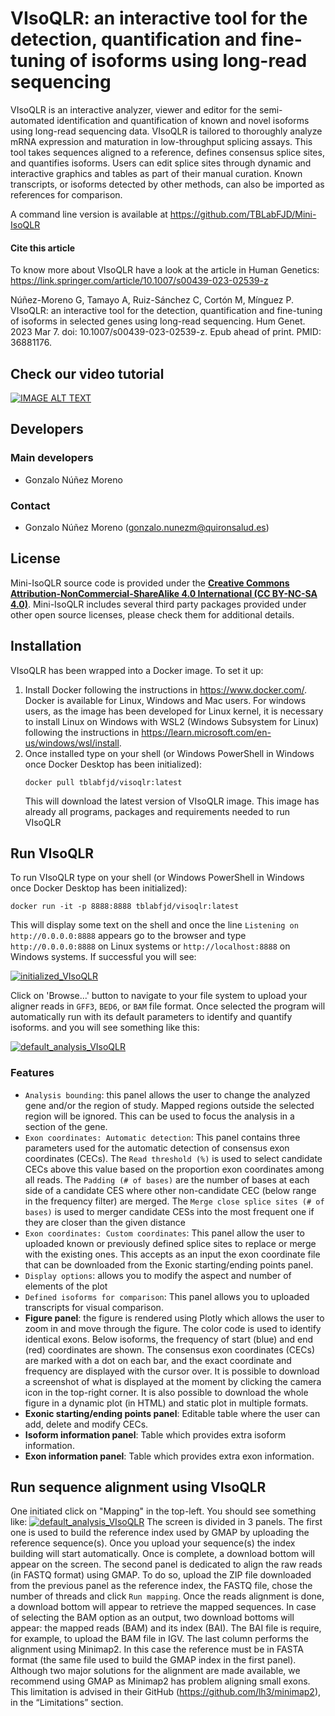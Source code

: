 # VIsoQLR: an interactive tool for the detection, quantification and fine-tuning of isoforms using long-read sequencing

VIsoQLR is an interactive analyzer, viewer and editor for the semi-automated identification and quantification of known and novel isoforms using long-read sequencing data. VIsoQLR is tailored to thoroughly analyze mRNA expression and maturation in low-throughput splicing assays. This tool takes sequences aligned to a reference, defines consensus splice sites, and quantifies isoforms. Users can edit splice sites through dynamic and interactive graphics and tables as part of their manual curation. Known transcripts, or isoforms detected by other methods, can also be imported as references for comparison.

A command line version is available at https://github.com/TBLabFJD/Mini-IsoQLR

#### Cite this article
To know more about VIsoQLR have a look at the article in Human Genetics: https://link.springer.com/article/10.1007/s00439-023-02539-z

Núñez-Moreno G, Tamayo A, Ruiz-Sánchez C, Cortón M, Mínguez P. VIsoQLR: an interactive tool for the detection, quantification and fine-tuning of isoforms in selected genes using long-read sequencing. Hum Genet. 2023 Mar 7. doi: 10.1007/s00439-023-02539-z. Epub ahead of print. PMID: 36881176.


## Check our video tutorial
[![IMAGE ALT TEXT](http://img.youtube.com/vi/5fBis04A_WA/0.jpg)](http://www.youtube.com/watch?v=5fBis04A_WA "VIsoQLR: an interactive tool for the detection and quantification of isoforms using long-read seq")

## Developers
### Main developers
 - Gonzalo Núñez Moreno

### Contact
 - Gonzalo Núñez Moreno (gonzalo.nunezm@quironsalud.es)



## License
Mini-IsoQLR source code is provided under the [**Creative Commons Attribution-NonCommercial-ShareAlike 4.0 International (CC BY-NC-SA 4.0)**](https://creativecommons.org/licenses/by-nc-sa/4.0/). Mini-IsoQLR includes several third party packages provided under other open source licenses, please check them for additional details.



## Installation
VIsoQLR has been wrapped into a Docker image. To set it up:

 1. Install Docker following the instructions in https://www.docker.com/. Docker is available for Linux, Windows and Mac users. For windows users, as the image has been developed for Linux kernel, it is necessary to install Linux on Windows with WSL2 (Windows Subsystem for Linux) following the instructions in https://learn.microsoft.com/en-us/windows/wsl/install.
 2. Once installed type on your shell (or Windows PowerShell in Windows once Docker Desktop has been initialized):
    ```
    docker pull tblabfjd/visoqlr:latest
    ```
    This will download the latest version of VIsoQLR image. This image has already all programs, packages and requirements needed to run VIsoQLR



## Run VIsoQLR
To run VIsoQLR type on your shell (or Windows PowerShell in Windows once Docker Desktop has been initialized):
```
docker run -it -p 8888:8888 tblabfjd/visoqlr:latest
```
This will display some text on the shell and once the line `Listening on http://0.0.0.0:8888` appears go to the browser and type `http://0.0.0.0:8888` on Linux systems or `http://localhost:8888` on Windows systems. If successful you will see:

[![initialized_VIsoQLR](https://github.com/TBLabFJD/VIsoQLR/blob/main/images/initialized_VIsoQLR.png?raw=true)](https://github.com/TBLabFJD/VIsoQLR/tree/main/images/initialized_VIsoQLR.png)

Click on 'Browse...' button to navigate to your file system to upload your aligner reads in `GFF3`, `BED6`, or `BAM` file format. Once selected the program will automatically run with its default parameters to identify and quantify isoforms. and you will see something like this:

[![default_analysis_VIsoQLR](https://github.com/TBLabFJD/VIsoQLR/blob/main/images/default_analysis_VIsoQLR.png?raw=true)](https://github.com/TBLabFJD/VIsoQLR/tree/main/images/default_analysis_VIsoQLR.png)

### Features
 - `Analysis bounding`: this panel allows the user to change the analyzed gene and/or the region of study. Mapped regions outside the selected region will be ignored. This can be used to focus the analysis in a section of the gene.
 - `Exon coordinates: Automatic detection`: This panel contains three parameters used for the automatic detection of consensus exon coordinates (CECs). The `Read threshold (%)` is used to select candidate CECs above this value based on the proportion exon coordinates among all reads. The `Padding (# of bases)` are the number of bases at each side of a candidate CES where other non-candidate CEC (below range in the frequency filter) are merged. The `Merge close splice sites (# of bases)` is used to merger candidate CESs into the most frequent one if they are closer than the given distance
 - `Exon coordinates: Custom coordinates`: This panel allow the user to uploaded known or previously defined splice sites to replace or merge with the existing ones. This accepts as an input the exon coordinate file that can be downloaded from the Exonic starting/ending points panel.
 - `Display options`: allows you to modify the aspect and number of elements of the plot
 - `Defined isoforms for comparison`: This panel allows you to uploaded transcripts for visual comparison.
 - **Figure panel**: the figure is rendered using Plotly which allows the user to zoom in and move through the figure. The color code is used to identify identical exons. Below isoforms, the frequency of start (blue) and end (red) coordinates are shown. The consensus exon coordinates (CECs) are marked with a dot on each bar, and the exact coordinate and frequency are displayed with the cursor over. It is possible to download a screenshot of what is displayed at the moment by clicking the camera icon in the top-right corner. It is also possible to download the whole figure in a dynamic plot (in HTML) and static plot in multiple formats.
 - **Exonic starting/ending points panel**: Editable table where the user can add, delete and modify CECs.
 - **Isoform information panel**: Table which provides extra isoform information.
 - **Exon information panel**: Table which provides extra exon information.

## Run sequence alignment using VIsoQLR
One initiated click on "Mapping" in the top-left. You should see something like:
[![default_analysis_VIsoQLR](https://github.com/TBLabFJD/VIsoQLR/blob/main/images/mapping_VIsoQLR.png?raw=true)](https://github.com/TBLabFJD/VIsoQLR/tree/main/images/mapping_VIsoQLR.png)
The screen is divided in 3 panels. The first one is used to build the reference index used by GMAP by uploading the reference sequence(s). Once you upload your sequence(s) the index building will start automatically. Once is complete, a download bottom will appear on the screen. The second panel is dedicated to align the raw reads (in FASTQ format) using GMAP. To do so, upload the ZIP file downloaded from the previous panel as the reference index, the FASTQ file, chose the number of threads and click `Run mapping`. Once the reads alignment is done, a download bottom will appear to retrieve the mapped sequences. In case of selecting the BAM option as an output, two download bottoms will appear: the mapped reads (BAM) and its index (BAI). The BAI file is require, for example, to upload the BAM file in IGV. The last column performs the alignment using Minimap2. In this case the reference must be in FASTA format (the same file used to build the GMAP index in the first panel). Although two major solutions for the alignment are made available, we recommend using GMAP as Minimap2 has problem aligning small exons. This limitation is advised in their GitHub (https://github.com/lh3/minimap2), in the “Limitations” section.




